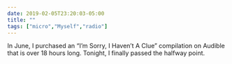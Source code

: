 ```yaml
---
date: 2019-02-05T23:20:03-05:00
title: ""
tags: ["micro","Myself","radio"]
---
```

In June, I purchased an “I’m Sorry, I Haven’t A Clue” compilation on Audible that is over 18 hours long. Tonight, I finally passed the halfway point.
